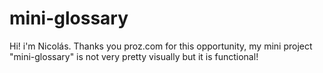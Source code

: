 # mini-glossary
Hi! i'm Nicolás. Thanks you proz.com for this opportunity, my mini project "mini-glossary" is not very pretty visually but it is functional!

